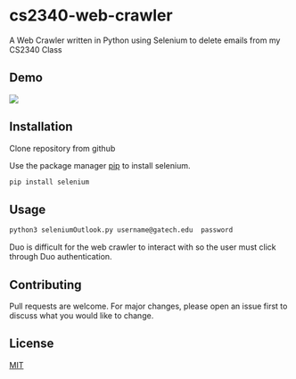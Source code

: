 # cs2340-web-crawler

A Web Crawler written in Python using Selenium to delete emails from my CS2340 Class

## Demo

![](webCrawlerDemo_2.gif)

## Installation

Clone repository from github

Use the package manager [pip](https://pip.pypa.io/en/stable/) to install selenium.

```bash
pip install selenium
```

## Usage

```bash
python3 seleniumOutlook.py username@gatech.edu  password
```

Duo is difficult for the web crawler to interact with so the user must click through Duo authentication.


## Contributing
Pull requests are welcome. For major changes, please open an issue first to discuss what you would like to change.

## License
[MIT](https://choosealicense.com/licenses/mit/)
